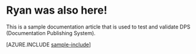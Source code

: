 ﻿<properties pageTitle="Sample article" 
	description="This is an example article" 
	services="" 
	documentationCenter=""
	authors="bursteg" />

# Ryan was also here! #

This is a sample documentation article that is used to test and validate DPS (Documentation Publishing System).  

[AZURE.INCLUDE [sample-include](../includes/sample-include.md)]

